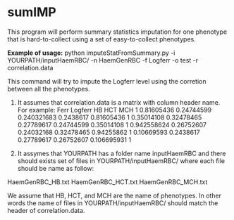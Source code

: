 # sumIMP

This program will perform summary statistics imputation for one phenotype
that is hard-to-collect using a set of easy-to-collect phenotypes.

**Example of usage:**
  python imputeStatFromSummary.py -i YOURPATH/inputHaemRBC/ -n HaemGenRBC -f Logferr -o test -r correlation.data
  
  This command will try to impute the Logferr level using the corretion between all the phenotypes.
  1. It assumes that correlation.data is a matrix with column header name. For example:
  Ferr	Logferr	HB	HCT	MCH
  1	0.81605436	0.24744599	0.240321683	0.2438617
  0.81605436	1	0.35014108	0.32478465	0.27789617
  0.24744599	0.35014108	1	0.942558624	0.26752607
  0.24032168	0.32478465	0.94255862	1	0.10669593
  0.2438617	0.27789617	0.26752607	0.106695931	1
  
  
  2. It assymes that YOURPATH has a folder name inputHaemRBC and there should exists set of
  files in YOURPATH/inputHaemRBC/ where each file should be name as follow:
  
  HaemGenRBC_HB.txt
  HaemGenRBC_HCT.txt
  HaemGenRBC_MCH.txt
  
  We assume that HB, HCT, and MCH are the name of phenotypes. In other words the name of files in
  YOURPATH/inputHaemRBC/ should match the header of correlation.data.
  
